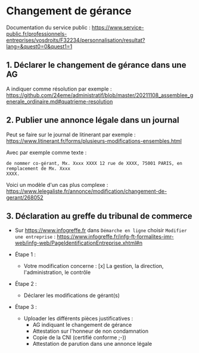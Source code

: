 # Changement de gérance

Documentation du service public : https://www.service-public.fr/professionnels-entreprises/vosdroits/F32234/personnalisation/resultat?lang=&quest0=0&quest1=1

## 1. Déclarer le changement de gérance dans une AG

A indiquer comme résolution par exemple : https://github.com/24eme/administratif/blob/master/20211108_assemblee_generale_ordinaire.md#quatrieme-resolution

## 2. Publier une annonce légale dans un journal

Peut se faire sur le journal de litinerant par exemple : https://www.litinerant.fr/forms/plusieurs-modifications-ensembles.html

Avec par exemple comme texte :

```
de nommer co-gérant, Mx. Xxxx XXXX 12 rue de XXXX, 75001 PARIS, en remplacement de Mx. Xxxx
XXXX.
````

Voici un modèle d'un cas plus complexe : https://www.lelegaliste.fr/annonce/modification/changement-de-gerant/268052

## 3. Déclaration au greffe du tribunal de commerce

* Sur https://www.infogreffe.fr dans `Démarche en ligne` choisir `Modifier une entreprise` : https://www.infogreffe.fr/infg-ft-formalites-imr-web/infg-web/PageIdentificationEntreprise.xhtml#n

* Étape 1 :
    * Votre modification concerne : [x] La gestion, la direction, l'administration, le contrôle  
* Étape 2 :
    * Déclarer les modifications de gérant(s)
* Étape 3 :
    * Uploader les différents pièces justificatives :
        * AG indiquant le changement de gérance
        * Attestation sur l'honneur de non condamnation
        * Copie de la CNI (certifié conforme ;-))
        * Attestation de parution dans une annonce légale
        
        
